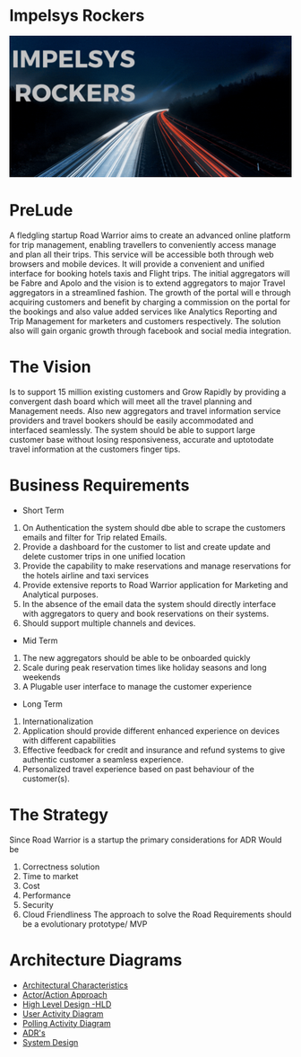 # Impelsys Rockers

![image](./Images/banner.gif)  

# PreLude
A fledgling startup Road Warrior  aims to create an advanced online platform for trip management, enabling travellers to conveniently access manage and plan  all their trips. This service will be accessible both through web browsers and mobile devices. It will provide a convenient and unified interface for booking hotels taxis and Flight trips. The initial aggregators will be Fabre and Apolo and the vision is to extend aggregators to major Travel aggregators in a streamlined fashion. The growth of the portal will e through acquiring customers and benefit by charging a commission on the portal for the bookings and also value added services like Analytics Reporting and Trip Management for marketers and customers respectively. The solution also will gain organic growth through facebook and social media integration.

# The Vision
Is to support 15 million existing customers and Grow Rapidly by providing a convergent dash board which will meet all the travel planning and Management needs. Also new aggregators and travel information service providers and travel bookers should be easily accommodated and interfaced seamlessly. The system should be able to support large customer base without losing responsiveness, accurate and uptotodate travel information at  the customers finger tips.

# Business Requirements

* Short Term
1)	On Authentication the system should dbe able to scrape the customers emails and filter for Trip related Emails.
2)	Provide a dashboard for the customer to list and create update and delete customer trips in one unified location
3)	Provide the capability to make reservations and manage reservations for the hotels airline and taxi services 
4)	Provide extensive reports to Road Warrior application for Marketing and Analytical purposes.
5)	In the absence of the email data the system should directly interface with aggregators to query and book reservations on their systems.
6)	Should support multiple channels and devices.

* Mid Term
1)	The new aggregators should be able to be onboarded quickly
2)	Scale during peak reservation times like holiday seasons and long weekends
3)	A Plugable user interface to manage the customer experience

* Long Term
1)	Internationalization
2)	Application should provide different enhanced  experience on devices with different capabilities
3)	Effective feedback for credit and insurance and refund systems to give authentic customer a seamless experience.
4)	Personalized travel experience based on past behaviour of the customer(s).

# The Strategy
Since Road Warrior is a startup the primary considerations for ADR Would be
1)	Correctness solution 
2)	Time to market
3)	Cost
4)	Performance
5)	Security
6)	Cloud Friendliness 
The approach to solve the Road Requirements should be a evolutionary prototype/ MVP

# Architecture Diagrams
* [Architectural Characteristics](./Images/ArchCharecteristics.png)
* [Actor/Action Approach](./Images/ActorAction.png)
* [High Level Design -HLD](./Images/HLD.png)
* [User Activity Diagram](./Images/User_Sequence_Diagram.png)
* [Polling Activity Diagram](./Images/Polling_Sequence_Diagram.png)
* [ADR's](./ADR)
* [System Design](./Images%2FRoad%20Warriors%20-%20System%20Design.png)


